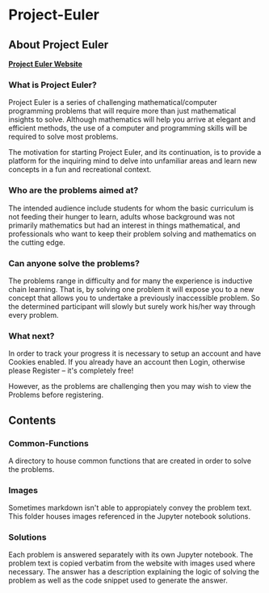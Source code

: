 # Project-Euler

## About Project Euler

**[Project Euler Website](https://www.projecteuler.net/about)**

### What is Project Euler?

Project Euler is a series of challenging mathematical/computer programming problems that will require more than just mathematical insights to solve. Although mathematics will help you arrive at elegant and efficient methods, the use of a computer and programming skills will be required to solve most problems.

The motivation for starting Project Euler, and its continuation, is to provide a platform for the inquiring mind to delve into unfamiliar areas and learn new concepts in a fun and recreational context.

### Who are the problems aimed at?

The intended audience include students for whom the basic curriculum is not feeding their hunger to learn, adults whose background was not primarily mathematics but had an interest in things mathematical, and professionals who want to keep their problem solving and mathematics on the cutting edge.

### Can anyone solve the problems?

The problems range in difficulty and for many the experience is inductive chain learning. That is, by solving one problem it will expose you to a new concept that allows you to undertake a previously inaccessible problem. So the determined participant will slowly but surely work his/her way through every problem.

### What next?

In order to track your progress it is necessary to setup an account and have Cookies enabled. If you already have an account then Login, otherwise please Register – it's completely free!

However, as the problems are challenging then you may wish to view the Problems before registering.

## Contents

### Common-Functions

A directory to house common functions that are created in order to solve the problems. 

### Images

Sometimes markdown isn't able to appropiately convey the problem text. This folder houses images referenced in the Jupyter notebook solutions.

### Solutions

Each problem is answered separately with its own Jupyter notebook. The problem text is copied verbatim from the website with images used where necessary. The answer has a description explaining the logic of solving the problem as well as the code snippet used to generate the answer.
